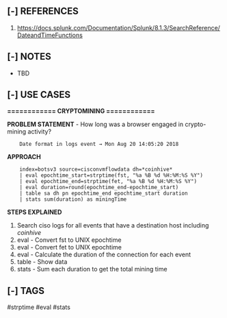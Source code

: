 <!---------------------------------------------------------------------------------
Copyright: (c) BLS OPS LLC.
This program is free software: you can redistribute it and/or modify
it under the terms of the GNU General Public License as published by
the Free Software Foundation, version 3.
This program is distributed in the hope that it will be useful,
but WITHOUT ANY WARRANTY; without even the implied warranty of
MERCHANTABILITY or FITNESS FOR A PARTICULAR PURPOSE. See the
GNU General Public License for more details.
You should have received a copy of the GNU General Public License
along with this program. If not, see <https://www.gnu.org/licenses/>.
--------------------------------------------------------------------------------->
## [-] REFERENCES

1. https://docs.splunk.com/Documentation/Splunk/8.1.3/SearchReference/DateandTimeFunctions


## [-] NOTES

- TBD


## [-] USE CASES

__============ CRYPTOMINING ============__

__PROBLEM STATEMENT__ - How long was a browser engaged in crypto-mining activity?

        Date format in logs event → Mon Aug 20 14:05:20 2018

__APPROACH__ 

        index=botsv3 source=cisconvmflowdata dh=*coinhive*
        | eval epochtime_start=strptime(fst, "%a %B %d %H:%M:%S %Y")
        | eval epochtime_end=strptime(fet, "%a %B %d %H:%M:%S %Y")
        | eval duration=round(epochtime_end-epochtime_start)
        | table sa dh pn epochtime_end epochtime_start duration
        | stats sum(duration) as miningTime

__STEPS EXPLAINED__ 

1. Search ciso logs for all events that have a destination host including *coinhive*
2. eval - Convert fst to UNIX epochtime
3. eval - Convert fet to UNIX epochtime
4. eval - Calculate the duration of the connection for each event
5. table - Show data
6. stats - Sum each duration to get the total mining time


## [-] TAGS

\#strptime #eval #stats 
